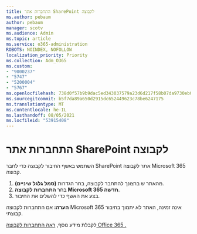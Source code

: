 ```yaml
---
title: התחברות אתר SharePoint לקבוצה
ms.author: pebaum
author: pebaum
manager: scotv
ms.audience: Admin
ms.topic: article
ms.service: o365-administration
ROBOTS: NOINDEX, NOFOLLOW
localization_priority: Priority
ms.collection: Adm_O365
ms.custom:
- "9000237"
- "5747"
- "5200004"
- "5767"
ms.openlocfilehash: 738d0f57b9b9dac5ed343037579a23d6d217f58b07da9730eb0bd08bc78c25e6
ms.sourcegitcommit: b5f7da89a650d2915dc652449623c78be6247175
ms.translationtype: MT
ms.contentlocale: he-IL
ms.lasthandoff: 08/05/2021
ms.locfileid: "53915408"
---
```

# <a name="connect-a-sharepoint-site-to-a-group"></a>התחברות אתר SharePoint לקבוצה

השתמש באשף החיבור לקבוצה כדי לחבר SharePoint אתר לקבוצה Microsoft 365 קבוצה.

1. מהאתר ש ברצונך להתחבר לקבוצה, בחר הגדרות **(סמל גלגל שיניים)**.
2. בחר **התחברות לקבוצה Microsoft 365 חדשה**.
3. בצע את האשף כדי להשלים את החיבור.

**הערה:**  אם התחברות לקבוצה Microsoft 365 אינה זמינה, האתר לא יתמוך בחיבור קבוצתי.

לקבלת מידע נוסף, [ראה התחברות לקבוצה Office 365 .](https://docs.microsoft.com/sharepoint/dev/transform/modernize-connect-to-office365-group)